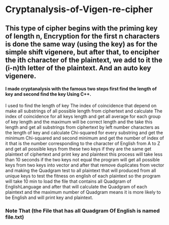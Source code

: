 # Cryptanalysis-of-Vigen-re-cipher
## This type of cipher begins with the priming key of length n, Encryption for the first n characters is done the same way (using the key) as for the simple shift vigenere, but after that, to encipher the ith character of the plaintext, we add to it the (i-n)th letter of the plaintext. And an auto key vigenere. 

#### I made cryptanalysis with the famous two steps first find the length of key and second find the key Using C++. 
I used to find the length of key The index of coincidence that depend on make all substrings of all possible length from ciphertext and calculate The index of coincidence for all keys length and get all average for each group of key length and the maximum will be correct length and the take this length and get all substrings from ciphertext by left number characters as the length of key and calculate Chi-squared for every substring and get the minimum Chi-squared and second minimum and get the number of index of it that is the number corresponding to the character of English from A to Z and get all possible keys from these two keys if they are the same get plaintext of ciphertext and print key and plaintext this process will take less than 10 seconds if the two keys not equal the program will get all possible keys from two keys into vector and after that remove duplicates from vector and making the Quadgram test to all plaintext that will produced from all unique keys to test the fitness on english of each plaintext so the program will take 10 min to load the file that contains all Quadgram of EnglishLanguage and after that will calculate the Quadgram of each plaintext and the maximum number of Quadgram means it is more likely to be English and will print key and plaintext.
### Note That (the File that has all Quadgram Of English is named file.txt)
